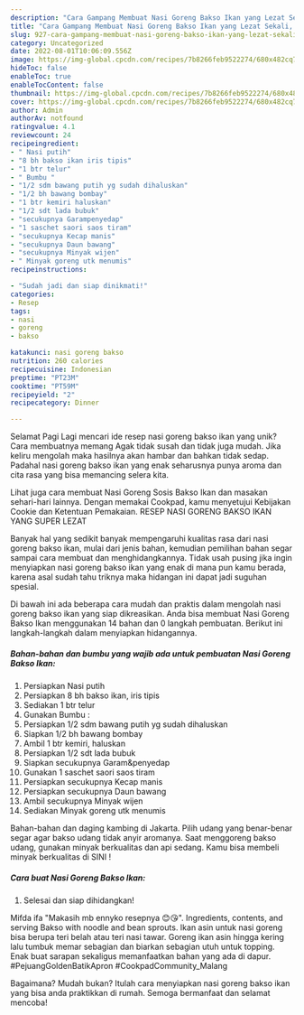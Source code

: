 ```yaml
---
description: "Cara Gampang Membuat Nasi Goreng Bakso Ikan yang Lezat Sekali, Sempurna"
title: "Cara Gampang Membuat Nasi Goreng Bakso Ikan yang Lezat Sekali, Sempurna"
slug: 927-cara-gampang-membuat-nasi-goreng-bakso-ikan-yang-lezat-sekali-sempurna
category: Uncategorized
date: 2022-08-01T10:06:09.556Z
image: https://img-global.cpcdn.com/recipes/7b8266feb9522274/680x482cq70/nasi-goreng-bakso-ikan-foto-resep-utama.jpg
hideToc: false
enableToc: true
enableTocContent: false
thumbnail: https://img-global.cpcdn.com/recipes/7b8266feb9522274/680x482cq70/nasi-goreng-bakso-ikan-foto-resep-utama.jpg
cover: https://img-global.cpcdn.com/recipes/7b8266feb9522274/680x482cq70/nasi-goreng-bakso-ikan-foto-resep-utama.jpg
author: Admin
authorAv: notfound
ratingvalue: 4.1
reviewcount: 24
recipeingredient:
- " Nasi putih"
- "8 bh bakso ikan iris tipis"
- "1 btr telur"
- " Bumbu "
- "1/2 sdm bawang putih yg sudah dihaluskan"
- "1/2 bh bawang bombay"
- "1 btr kemiri haluskan"
- "1/2 sdt lada bubuk"
- "secukupnya Garampenyedap"
- "1 saschet saori saos tiram"
- "secukupnya Kecap manis"
- "secukupnya Daun bawang"
- "secukupnya Minyak wijen"
- " Minyak goreng utk menumis"
recipeinstructions:

- "Sudah jadi dan siap dinikmati!"
categories:
- Resep
tags:
- nasi
- goreng
- bakso

katakunci: nasi goreng bakso 
nutrition: 260 calories
recipecuisine: Indonesian
preptime: "PT23M"
cooktime: "PT59M"
recipeyield: "2"
recipecategory: Dinner

---
```



Selamat Pagi Lagi mencari ide resep nasi goreng bakso ikan yang unik? Cara membuatnya memang Agak tidak susah dan tidak juga mudah. Jika keliru mengolah maka hasilnya akan hambar dan bahkan tidak sedap. Padahal nasi goreng bakso ikan yang enak seharusnya punya aroma dan cita rasa yang bisa memancing selera kita.


Lihat juga cara membuat Nasi Goreng Sosis Bakso Ikan dan masakan sehari-hari lainnya. Dengan memakai Cookpad, kamu menyetujui Kebijakan Cookie dan Ketentuan Pemakaian. RESEP NASI GORENG BAKSO IKAN YANG SUPER LEZAT

Banyak hal yang sedikit banyak mempengaruhi kualitas rasa dari nasi goreng bakso ikan, mulai dari jenis bahan, kemudian pemilihan bahan segar sampai cara membuat dan menghidangkannya. Tidak usah pusing jika ingin menyiapkan nasi goreng bakso ikan yang enak di mana pun kamu berada, karena asal sudah tahu triknya maka hidangan ini dapat jadi suguhan spesial.


Di bawah ini ada beberapa cara mudah dan praktis dalam mengolah nasi goreng bakso ikan yang siap dikreasikan. Anda bisa membuat Nasi Goreng Bakso Ikan menggunakan 14 bahan dan 0 langkah pembuatan. Berikut ini langkah-langkah dalam menyiapkan hidangannya.

<!--inarticleads1-->

##### Bahan-bahan dan bumbu yang wajib ada untuk pembuatan Nasi Goreng Bakso Ikan:

1. Persiapkan  Nasi putih
1. Persiapkan 8 bh bakso ikan, iris tipis
1. Sediakan 1 btr telur
1. Gunakan  Bumbu :
1. Persiapkan 1/2 sdm bawang putih yg sudah dihaluskan
1. Siapkan 1/2 bh bawang bombay
1. Ambil 1 btr kemiri, haluskan
1. Persiapkan 1/2 sdt lada bubuk
1. Siapkan secukupnya Garam&amp;penyedap
1. Gunakan 1 saschet saori saos tiram
1. Persiapkan secukupnya Kecap manis
1. Persiapkan secukupnya Daun bawang
1. Ambil secukupnya Minyak wijen
1. Sediakan  Minyak goreng utk menumis


Bahan-bahan dan daging kambing di Jakarta. Pilih udang yang benar-benar segar agar bakso udang tidak anyir aromanya. Saat menggoreng bakso udang, gunakan minyak berkualitas dan api sedang. Kamu bisa membeli minyak berkualitas di SINI ! 

<!--inarticleads2-->

##### Cara buat Nasi Goreng Bakso Ikan:


1. Selesai dan siap dihidangkan!

Mifda ifa &#34;Makasih mb ennyko resepnya 😊😘&#34;. Ingredients, contents, and serving Bakso with noodle and bean sprouts. Ikan asin untuk nasi goreng bisa berupa teri belah atau teri nasi tawar. Goreng ikan asin hingga kering lalu tumbuk memar sebagian dan biarkan sebagian utuh untuk topping. Enak buat sarapan sekaligus memanfaatkan bahan yang ada di dapur. #PejuangGoldenBatikApron #CookpadCommunity_Malang 

Bagaimana? Mudah bukan? Itulah cara menyiapkan nasi goreng bakso ikan yang bisa anda praktikkan di rumah. Semoga bermanfaat dan selamat mencoba!
